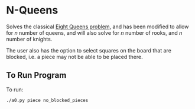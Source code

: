 # N-Queens

Solves the classical [Eight Queens problem](https://en.wikipedia.org/wiki/Eight_queens_puzzle), and has been modified to allow for *n* number of queens, and will also solve for *n* number of rooks, and *n* number of knights.

The user also has the option to select squares on the board that are blocked, i.e. a piece may not be able to be placed there.

## To Run Program

To run:

    ./a0.py piece no_blocked_pieces